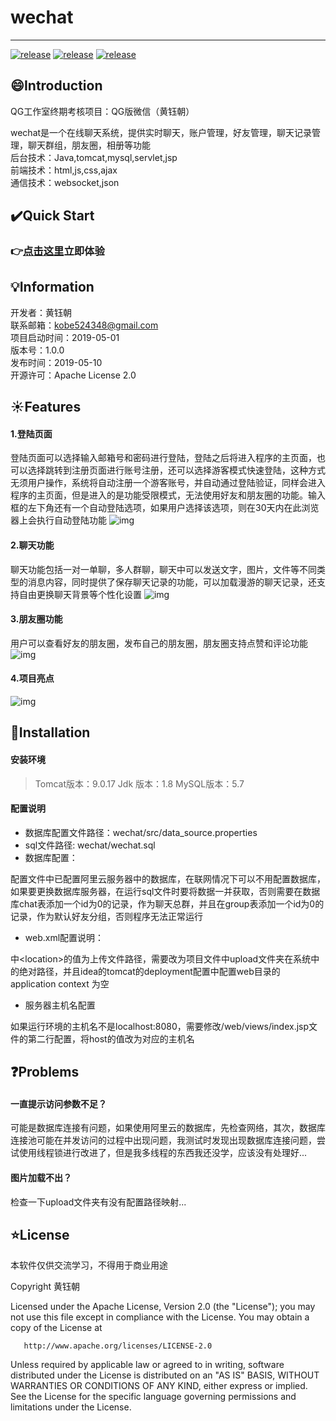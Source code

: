 # wechat

---------

[![release](https://img.shields.io/badge/release-1.0.0-green)](https://github.com/misterchaos/wechat/releases)
[![release](https://img.shields.io/badge/version-beta-orange)](https://github.com/misterchaos/wechat/releases)
[![release](https://img.shields.io/badge/build-passing-green)](https://github.com/misterchaos/wechat/releases)

## :smile:Introduction

QG工作室终期考核项目：QG版微信（黄钰朝）

wechat是一个在线聊天系统，提供实时聊天，账户管理，好友管理，聊天记录管理，聊天群组，朋友圈，相册等功能</br>
后台技术：Java,tomcat,mysql,servlet,jsp</br>
前端技术：html,js,css,ajax</br>
通信技术：websocket,json</br>

## :heavy_check_mark:Quick Start

### :point_right:[点击这里](http://www.cxkball.club:9090/wechat/)立即体验


## :bulb:Information

开发者：黄钰朝</br>
联系邮箱：<a href="mailto:kobe524348@gmail.com">kobe524348@gmail.com</a></br>
项目启动时间：2019-05-01</br>
版本号：1.0.0</br>
发布时间：2019-05-10</br>
开源许可：Apache License 2.0</br>

## :sunny:Features

#### 1.登陆页面

登陆页面可以选择输入邮箱号和密码进行登陆，登陆之后将进入程序的主页面，也可以选择跳转到注册页面进行账号注册，还可以选择游客模式快速登陆，这种方式无须用户操作，系统将自动注册一个游客账号，并自动通过登陆验证，同样会进入程序的主页面，但是进入的是功能受限模式，无法使用好友和朋友圈的功能。输入框的左下角还有一个自动登陆选项，如果用户选择该选项，则在30天内在此浏览器上会执行自动登陆功能
![img](https://github.com/misterchaos/wechat/blob/dev/wechat项目截图/登陆页面.jpg)
 

#### 2.聊天功能

聊天功能包括一对一单聊，多人群聊，聊天中可以发送文字，图片，文件等不同类型的消息内容，同时提供了保存聊天记录的功能，可以加载漫游的聊天记录，还支持自由更换聊天背景等个性化设置
![img](https://github.com/misterchaos/wechat/blob/dev/wechat项目截图/聊天功能.jpg)

#### 3.朋友圈功能

用户可以查看好友的朋友圈，发布自己的朋友圈，朋友圈支持点赞和评论功能
![img](https://github.com/misterchaos/wechat/blob/dev/wechat项目截图/朋友圈功能.jpg)

#### 4.项目亮点

![img](https://github.com/misterchaos/wechat/blob/dev/wechat项目截图/项目亮点.jpg)

## :triangular_flag_on_post:Installation

#### 安装环境

> Tomcat版本：9.0.17
> Jdk 版本：1.8
> MySQL版本：5.7

#### 配置说明

- 数据库配置文件路径：wechat/src/data_source.properties
- sql文件路径: wechat/wechat.sql
- 数据库配置：

配置文件中已配置阿里云服务器中的数据库，在联网情况下可以不用配置数据库，如果要更换数据库服务器，在运行sql文件时要将数据一并获取，否则需要在数据库chat表添加一个id为0的记录，作为聊天总群，并且在group表添加一个id为0的记录，作为默认好友分组，否则程序无法正常运行

- web.xml配置说明：

<multipart-config>中\<location>的值为上传文件路径，需要改为项目文件中upload文件夹在系统中的绝对路径，并且idea的tomcat的deployment配置中配置web目录的application context 为空

- 服务器主机名配置

如果运行环境的主机名不是localhost:8080，需要修改/web/views/index.jsp文件的第二行配置，将host的值改为对应的主机名

## :question:Problems

#### 一直提示访问参数不足？

可能是数据库连接有问题，如果使用阿里云的数据库，先检查网络，其次，数据库连接池可能在并发访问的过程中出现问题，我测试时发现出现数据库连接问题，尝试使用线程锁进行改进了，但是我多线程的东西我还没学，应该没有处理好...

#### 图片加载不出？

检查一下upload文件夹有没有配置路径映射...

## :star:License

本软件仅供交流学习，不得用于商业用途

Copyright 黄钰朝 

   Licensed under the Apache License, Version 2.0 (the "License");
   you may not use this file except in compliance with the License.
   You may obtain a copy of the License at

       http://www.apache.org/licenses/LICENSE-2.0

   Unless required by applicable law or agreed to in writing, software
   distributed under the License is distributed on an "AS IS" BASIS,
   WITHOUT WARRANTIES OR CONDITIONS OF ANY KIND, either express or implied.
   See the License for the specific language governing permissions and
   limitations under the License.
